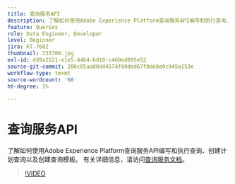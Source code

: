```yaml
---
title: 查询服务API
description: 了解如何使用Adobe Experience Platform查询服务API编写和执行查询、创建计划查询以及创建查询模板。
feature: Queries
role: Data Engineer, Developer
level: Beginner
jira: KT-7682
thumbnail: 333700.jpg
exl-id: dd9a2521-e1e5-44b4-bd10-c460ed895e52
source-git-commit: 286c85aa88d44574f00ded67f0de8e0c945a153e
workflow-type: tm+mt
source-wordcount: '60'
ht-degree: 1%

---
```


# 查询服务API

了解如何使用Adobe Experience Platform查询服务API编写和执行查询、创建计划查询以及创建查询模板。 有关详细信息，请访问[查询服务文档](https://experienceleague.adobe.com/docs/experience-platform/query/home.html?lang=zh-Hans)。

>[!VIDEO](https://video.tv.adobe.com/v/3414083?learn=on&enablevpops&captions=chi_hans)

